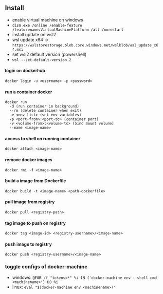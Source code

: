 ## Install
- enable virtual machine on windows
 - `dism.exe /online /enable-feature /featurename:VirtualMachinePlatform /all /norestart`
- install update on wsl2
 - wsl update x64 -> `https://wslstorestorage.blob.core.windows.net/wslblob/wsl_update_x64.msi`
- set wsl2 default version (powershell)
 - `wsl --set-default-version 2`

#### login on dockerhub
`docker login -u <username> -p <password>`

#### run a container docker
```
docker run
  -d (run container in background)
  --rm (delete container when exit)
  -e <env-list> (set env variables)
  -p <port-from>:<port-to> (container port)
  -v <volume-from>:<volume-to> (bind mount volume)
  --name <image-name>
```
#### access to shell on running container
`docker attach <image-name>`

#### remove docker images
`docker rmi -f <image-name>`

#### build a image from Dockerfile
`docker build -t <image-name> <path-dockerfile>`

#### pull image from registry
`docker pull <registry-path>`

#### tag image to push on registry
`docker tag <image-id> <registry-username>/<image-name>`

#### push image to registry
`docker push <registry-username>/<image-name>`

### toggle configs of docker-machine
- windows: `@FOR /f "tokens=*" %i IN ('docker-machine env --shell cmd <machinename>') DO %i`
- linux: `eval "$(docker-machine env <machinename>)"`
